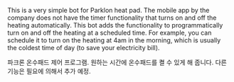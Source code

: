 This is a very simple bot for Parklon heat pad.
The mobile app by the company does not have the timer functionality that turns on and off the heating automatically.
This bot adds the functionality to programmatically turn on and off the heating at a scheduled time. 
For example, you can schedule it to turn on the heating at 4am in the morning, which is usually the coldest time of day (to save your electricity bill). 

파크론 온수패드 제어 프로그램.
원하는 시간에 온수패드를 켤 수 있게 해 줍니다. 다른 기능은 필요에 의해서 추가 예정.
